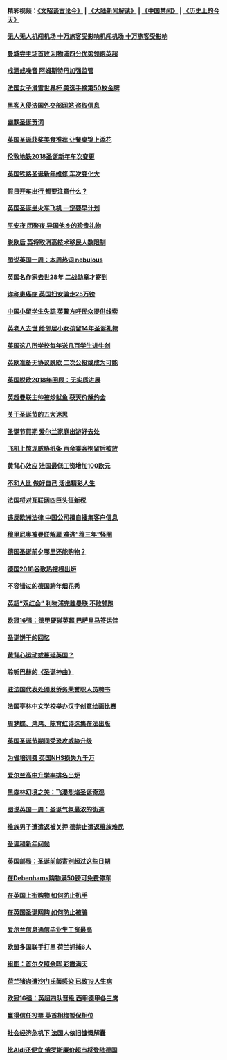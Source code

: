 #### 精彩视频：[《文昭谈古论今》](https://github.com/gfw-breaker/wenzhao/blob/master/README.md?t=12261831) | [《大陆新闻解读》](https://github.com/gfw-breaker/ntdtv-comedy/blob/master/README.md?t=12261831) | [《中国禁闻》](https://github.com/gfw-breaker/ntdtv-news/blob/master/README.md?t=12261831) | [《历史上的今天》](https://github.com/gfw-breaker/today-in-history/blob/master/README.md?t=12261831) 

#### [无人无人机闯机场 十万旅客受影响机闯机场 十万旅客受影响](../pages/nsc974/n10934028.md?t=12261831) 

#### [曼城尝主场首败 利物浦四分优势领跑英超](../pages/nsc974/n10932818.md?t=12261831) 

#### [戒酒戒噪音 阿姆斯特丹加强监管](../pages/nsc974/n10928070.md?t=12261831) 

#### [法国女子滑雪世界杯 美选手摘第50枚金牌](../pages/nsc974/n10927351.md?t=12261831) 

#### [黑客入侵法国外交部网站 盗取信息](../pages/nsc974/n10927269.md?t=12261831) 

#### [幽默圣诞贺词](../pages/nsc974/n10926672.md?t=12261831) 

#### [英国圣诞获奖美食推荐 让餐桌锦上添花](../pages/nsc974/n10926641.md?t=12261831) 

#### [伦敦地铁2018圣诞新年车次变更](../pages/nsc974/n10926629.md?t=12261831) 

#### [英国铁路圣诞新年维修 车次变化大](../pages/nsc974/n10926618.md?t=12261831) 

#### [假日开车出行 都要注意什么？](../pages/nsc974/n10926610.md?t=12261831) 

#### [英国圣诞坐火车飞机 一定要早计划](../pages/nsc974/n10926599.md?t=12261831) 

#### [平安夜 团聚夜 异国他乡的珍贵礼物](../pages/nsc974/n10925634.md?t=12261831) 

#### [脱欧后 英将取消高技术移民人数限制](../pages/nsc974/n10924981.md?t=12261831) 

#### [图说英国一周：本周热词 nebulous](../pages/nsc974/n10925020.md?t=12261831) 

#### [英国名作家去世28年 二战勋章才寄到](../pages/nsc974/n10925014.md?t=12261831) 

#### [诈称患癌症 英国妇女骗走25万镑](../pages/nsc974/n10925008.md?t=12261831) 

#### [中国小留学生失踪  英警方吁民众提供线索](../pages/nsc974/n10925001.md?t=12261831) 

#### [英老人去世 给邻居小女孩留14年圣诞礼物](../pages/nsc974/n10924997.md?t=12261831) 

#### [英国这八所学校每年送几百学生进牛剑](../pages/nsc974/n10924990.md?t=12261831) 

#### [英欧准备无协议脱欧 二次公投或成为可能](../pages/nsc974/n10923373.md?t=12261831) 

#### [英国脱欧2018年回顾：无实质进展](../pages/nsc974/n10923355.md?t=12261831) 

#### [英超曼联主帅被炒鱿鱼 获天价解约金](../pages/nsc974/n10922656.md?t=12261831) 

#### [关于圣诞节的五大迷思](../pages/nsc974/n10919864.md?t=12261831) 

#### [圣诞节假期 爱尔兰家庭出游好去处](../pages/nsc974/n10919966.md?t=12261831) 

#### [飞机上惊现威胁纸条 百余乘客拘留后被放](../pages/nsc974/n10920081.md?t=12261831) 

#### [黄背心效应 法国最低工资增加100欧元](../pages/nsc974/n10919737.md?t=12261831) 

#### [不和人比 做好自己 活出精彩人生](../pages/nsc974/n10920053.md?t=12261831) 

#### [法国将对互联网四巨头征新税](../pages/nsc974/n10919837.md?t=12261831) 

#### [违反欧洲法律 中国公司擅自搜集客户信息](../pages/nsc974/n10918199.md?t=12261831) 

#### [穆里尼奥被曼联解雇 难逃“穆三年”怪圈](../pages/nsc974/n10919101.md?t=12261831) 

#### [德国圣诞前夕哪里还能购物？](../pages/nsc974/n10918186.md?t=12261831) 

#### [德国2018谷歌热搜榜出炉](../pages/nsc974/n10918077.md?t=12261831) 

#### [不容错过的德国跨年烟花秀](../pages/nsc974/n10917989.md?t=12261831) 

#### [英超“双红会” 利物浦完胜曼联 不败领跑](../pages/nsc974/n10917557.md?t=12261831) 

#### [欧冠16强：德甲硬碰英超 巴萨皇马签运佳](../pages/nsc974/n10917207.md?t=12261831) 

#### [圣诞饼干的回忆](../pages/nsc974/n10916160.md?t=12261831) 

#### [黄背心运动或蔓延英国？](../pages/nsc974/n10915769.md?t=12261831) 

#### [聆听巴赫的《圣诞神曲》](../pages/nsc974/n10910868.md?t=12261831) 

#### [驻法国代表处颁发侨务荣誉职人员聘书](../pages/nsc974/n10912829.md?t=12261831) 

#### [法国亭林中文学校举办汉字创意绘画比赛](../pages/nsc974/n10912809.md?t=12261831) 

#### [周梦蝶、鸿鸿、陈育虹诗选集在法出版](../pages/nsc974/n10912778.md?t=12261831) 

#### [英国圣诞节期间受恐攻威胁升级](../pages/nsc974/n10911486.md?t=12261831) 

#### [为省培训费  英国NHS损失九千万](../pages/nsc974/n10911478.md?t=12261831) 

#### [爱尔兰高中升学率排名出炉](../pages/nsc974/n10910761.md?t=12261831) 

#### [黑森林幻境之美：飞瀑烈焰圣诞奇观](../pages/nsc974/n10909442.md?t=12261831) 

#### [图说英国一周：圣诞气氛最浓的街道](../pages/nsc974/n10909173.md?t=12261831) 

#### [维族男子遭遣返被关押 德禁止遣返维族难民](../pages/nsc974/n10908943.md?t=12261831) 

#### [圣诞和新年问候](../pages/nsc974/n10909160.md?t=12261831) 

#### [英国邮局：圣诞前邮寄别超过这些日期](../pages/nsc974/n10909151.md?t=12261831) 

#### [在Debenhams购物满50镑可免费停车](../pages/nsc974/n10909136.md?t=12261831) 

#### [在英国上街购物 如何防止扒手](../pages/nsc974/n10909106.md?t=12261831) 

#### [在英国圣诞网购 如何防止被骗](../pages/nsc974/n10909085.md?t=12261831) 

#### [爱尔兰信息通信毕业生工资最高](../pages/nsc974/n10908531.md?t=12261831) 

#### [欧盟多国联手打黑 荷兰抓捕6人](../pages/nsc974/n10908389.md?t=12261831) 

#### [组图：首尔夕照余晖 彩霞满天](../pages/nsc974/n10908293.md?t=12261831) 

#### [荷兰猪肉遭沙门氏菌感染 已致19人生病](../pages/nsc974/n10908299.md?t=12261831) 

#### [欧冠16强：英超四队晋级 西甲德甲各三席](../pages/nsc974/n10907296.md?t=12261831) 

#### [赢得信任投票 英首相梅暂保相位](../pages/nsc974/n10907229.md?t=12261831) 

#### [社会经济危机下 法国人依旧慷慨解囊](../pages/nsc974/n10906090.md?t=12261831) 

#### [比Aldi还便宜 俄罗斯廉价超市将登陆德国](../pages/nsc974/n10905994.md?t=12261831) 

